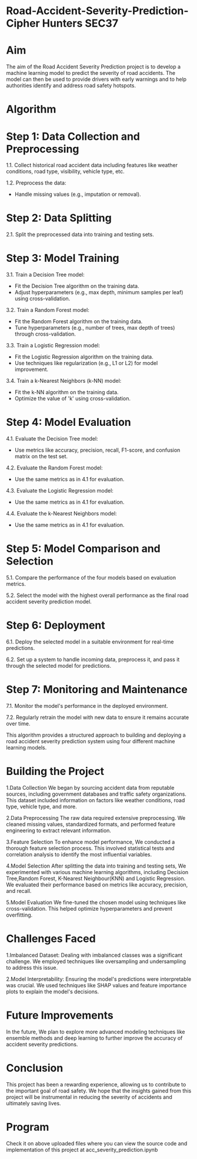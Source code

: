 # Road-Accident-Severity-Prediction-Cipher Hunters SEC37
# Aim
The aim of the Road Accident Severity Prediction project is to develop a machine learning model to predict the severity of road accidents. The model can then be used to provide drivers with early warnings and to help authorities identify and address road safety hotspots.

# Algorithm
# Step 1: Data Collection and Preprocessing

1.1. Collect historical road accident data including features like weather conditions, road type, visibility, vehicle type, etc.

1.2. Preprocess the data:
   - Handle missing values (e.g., imputation or removal). 
# Step 2: Data Splitting
2.1. Split the preprocessed data into training and testing sets.

# Step 3: Model Training

3.1. Train a Decision Tree model:
   - Fit the Decision Tree algorithm on the training data.
   - Adjust hyperparameters (e.g., max depth, minimum samples per leaf) using cross-validation.

3.2. Train a Random Forest model:
   - Fit the Random Forest algorithm on the training data.
   - Tune hyperparameters (e.g., number of trees, max depth of trees) through cross-validation.

3.3. Train a Logistic Regression model:
   - Fit the Logistic Regression algorithm on the training data.
   - Use techniques like regularization (e.g., L1 or L2) for model improvement.

3.4. Train a k-Nearest Neighbors (k-NN) model:
   - Fit the k-NN algorithm on the training data.
   - Optimize the value of 'k' using cross-validation.

# Step 4: Model Evaluation

4.1. Evaluate the Decision Tree model:
   - Use metrics like accuracy, precision, recall, F1-score, and confusion matrix on the test set.

4.2. Evaluate the Random Forest model:
   - Use the same metrics as in 4.1 for evaluation.

4.3. Evaluate the Logistic Regression model:
   - Use the same metrics as in 4.1 for evaluation.

4.4. Evaluate the k-Nearest Neighbors model:
   - Use the same metrics as in 4.1 for evaluation.

# Step 5: Model Comparison and Selection

5.1. Compare the performance of the four models based on evaluation metrics.

5.2. Select the model with the highest overall performance as the final road accident severity prediction model.

# Step 6: Deployment

6.1. Deploy the selected model in a suitable environment for real-time predictions.

6.2. Set up a system to handle incoming data, preprocess it, and pass it through the selected model for predictions.

# Step 7: Monitoring and Maintenance

7.1. Monitor the model's performance in the deployed environment.

7.2. Regularly retrain the model with new data to ensure it remains accurate over time.

This algorithm provides a structured approach to building and deploying a road accident severity prediction system using four different machine learning models. 

# Building the Project 

1.Data Collection We began by sourcing accident data from reputable sources, including government databases and traffic safety organizations. This dataset included information on factors like weather conditions, road type, vehicle type, and more.

2.Data Preprocessing The raw data required extensive preprocessing. We cleaned missing values, standardized formats, and performed feature engineering to extract relevant information.

3.Feature Selection To enhance model performance, We conducted a thorough feature selection process. This involved statistical tests and correlation analysis to identify the most influential variables.

4.Model Selection After splitting the data into training and testing sets, We experimented with various machine learning algorithms, including Decision Tree,Random Forest, K-Nearest Neighbour(KNN) and Logistic Regression. We evaluated their performance based on metrics like accuracy, precision, and recall.

5.Model Evaluation We fine-tuned the chosen model using techniques like cross-validation. This helped optimize hyperparameters and prevent overfitting.

# Challenges Faced

1.Imbalanced Dataset: 
Dealing with imbalanced classes was a significant challenge. We employed techniques like oversampling and undersampling to address this issue.

2.Model Interpretability: 
Ensuring the model's predictions were interpretable was crucial. We used techniques like SHAP values and feature importance plots to explain the model's decisions.

# Future Improvements 
In the future, We plan to explore more advanced modeling techniques like ensemble methods and deep learning to further improve the accuracy of accident severity predictions.

# Conclusion 
This project has been a rewarding experience, allowing us to contribute to the important goal of road safety. We hope that the insights gained from this project will be instrumental in reducing the severity of accidents and ultimately saving lives.


# Program
Check it on above uploaded files where you can view the source code and implementation of this project at acc_severity_prediction.ipynb
